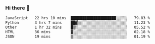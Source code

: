 ### Hi there 👋

<!--
**swolbroham/swolbroham** is a ✨ _special_ ✨ repository because its `README.md` (this file) appears on your GitHub profile.

Here are some ideas to get you started:

- 🔭 I’m currently working on ...
- 🌱 I’m currently learning ...
- 👯 I’m looking to collaborate on ...
- 🤔 I’m looking for help with ...
- 💬 Ask me about ...
- 📫 How to reach me: ...
- 😄 Pronouns: ...
- ⚡ Fun fact: ...
-->


<!--START_SECTION:waka-->

```txt
JavaScript   22 hrs 10 mins  ████████████████████░░░░░   79.83 %
Python       3 hrs 7 mins    ██▓░░░░░░░░░░░░░░░░░░░░░░   11.23 %
Other        1 hr 32 mins    █▒░░░░░░░░░░░░░░░░░░░░░░░   05.52 %
HTML         36 mins         ▓░░░░░░░░░░░░░░░░░░░░░░░░   02.18 %
JSON         19 mins         ▒░░░░░░░░░░░░░░░░░░░░░░░░   01.19 %
```

<!--END_SECTION:waka-->
